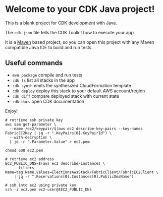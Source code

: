 # Welcome to your CDK Java project!

This is a blank project for CDK development with Java.

The `cdk.json` file tells the CDK Toolkit how to execute your app.

It is a [Maven](https://maven.apache.org/) based project, so you can open this project with any Maven compatible Java IDE to build and run tests.

## Useful commands

 * `mvn package`     compile and run tests
 * `cdk ls`          list all stacks in the app
 * `cdk synth`       emits the synthesized CloudFormation template
 * `cdk deploy`      deploy this stack to your default AWS account/region
 * `cdk diff`        compare deployed stack with current state
 * `cdk docs`        open CDK documentation

Enjoy!

```shell
# retrieve ssh private key
aws ssm get-parameter \
  --name /ec2/keypair/$(aws ec2 describe-key-pairs --key-names FabricEC2Key | jq -r ".KeyPairs[0].KeyPairId") \
  --with-decryption \
  | jq -r ".Parameter.Value" > ec2.pem

chmod 600 ec2.pem

# retrieve ec2 address
EC2_PUBLIC_DNS=$(aws ec2 describe-instances \
    --filters Name=tag:Name,Values=ElectionsAwsStack/FabricClient/FabricEC2Client \
    | jq -r ".Reservations[0].Instances[0].PublicDnsName")

# ssh into ec2 using private key
ssh -i ec2.pem ec2-user@$EC2_PUBLIC_DNS
```
